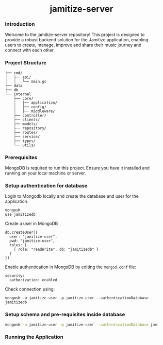 <div align="center">
  <h1>jamitize-server</h1>
</div>

### Introduction
Welcome to the jamitize-server repository! This project is designed to provide a robust backend solution for the Jamitize application, enabling users to create, manage, improve and share their music journey and connect with each other.

### Project Structure
```
├── cmd/
│   ├── api/
│   │   └── main.go
├── data
├── db
└── internal
    ├── core/
    │   ├── application/
    │   ├── config/
    │   ├── middleware/
    ├── controller/
    ├── clients/
    ├── models/
    ├── repository/
    ├── routes/
    ├── service/
    ├── types/
    └── utils/
```

### Prerequisites
MongoDB is required to run this project. Ensure you have it installed and running on your local machine or server.

### Setup authentication for database
Login to Mongodb locally and create the database and user for the application.
```
mongosh
use jamitizedb
```
Create a user in MongoDB
```
db.createUser({
  user: "jamitize-user",
  pwd: "jamitize-user",
  roles: [
    { role: "readWrite", db: "jamitizedb" }
  ]
})
```
Enable authentication in MongoDB by editing the `mongod.conf` file:
```
security:
  authorization: enabled
```
Check connection using:
```
mongosh -u jamitize-user -p jamitize-user --authenticationDatabase jamitizedb
```

### Setup schema and pre-requisites inside database
```bash
mongosh -u jamitize-user -p jamitize-user --authenticationDatabase jamitizedb < db/schema.js

```

### Running the Application




